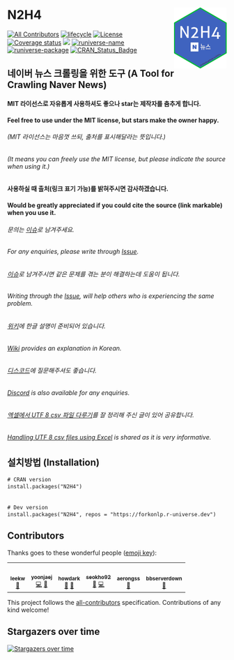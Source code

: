 # N2H4 [<img src="man/figures/logo.png" align="right" height=140/>](https://forkonlp.github.io/N2H4/index.html)


[![All Contributors](https://img.shields.io/badge/all_contributors-4-orange.svg)](#contributors)
[![lifecycle](https://img.shields.io/badge/lifecycle-maturing-blue.svg)](https://www.tidyverse.org/lifecycle/#maturing) 
[![License](https://img.shields.io/github/license/mashape/apistatus.svg)](https://opensource.org/licenses/mit-license.php) 
[![Coverage status](https://codecov.io/gh/forkonlp/N2H4/branch/master/graph/badge.svg)](https://codecov.io/github/forkonlp/N2H4?branch=master) 
[![](https://cranlogs.r-pkg.org/badges/N2H4)](https://cran.r-project.org/package=N2H4)
[![runiverse-name](https://forkonlp.r-universe.dev/badges/:name)](https://forkonlp.r-universe.dev/)
[![runiverse-package](https://forkonlp.r-universe.dev/badges/N2H4)](https://forkonlp.r-universe.dev/ui#packages)
[![CRAN_Status_Badge](http://www.r-pkg.org/badges/version/N2H4)](https://cran.r-project.org/package=N2H4)

## 네이버 뉴스 크롤링을 위한 도구 (A Tool for Crawling Naver News)
#### MIT 라이선스로 자유롭게 사용하셔도 좋으나 star는 제작자를 춤추게 합니다.
#### Feel free to use under the MIT license, but stars make the owner happy.
###### (MIT 라이선스는 마음껏 쓰되, 출처를 표시해달라는 뜻입니다.)
###### (It means you can freely use the MIT license, but please indicate the source when using it.)
#### 사용하실 때 출처(링크 표기 가능)를 밝혀주시면 감사하겠습니다.
#### Would be greatly appreciated if you could cite the source (link markable) when you use it.
###### 문의는 [이슈](https://github.com/forkonlp/N2H4/issues/new)로 남겨주세요. 
###### For any enquiries, please write through [Issue](https://github.com/forkonlp/N2H4/issues/new).
###### [이슈](https://github.com/forkonlp/N2H4/issues)로 남겨주시면 같은 문제를 겪는 분이 해결하는데 도움이 됩니다.
###### Writing through the [Issue](https://github.com/forkonlp/N2H4/issues/new), will help others who is experiencing the same problem.
###### [위키](https://github.com/forkonlp/N2H4/wiki/)에 한글 설명이 준비되어 있습니다.
###### [Wiki](https://github.com/forkonlp/N2H4/wiki/) provides an explanation in Korean.
###### [디스코드](https://discord.gg/vbtUxnPXab)에 질문해주셔도 좋습니다.
###### [Discord](https://discord.gg/vbtUxnPXab) is also available for any enquiries.
###### [엑셀에서 UTF 8 csv 파일 다루기](https://github.com/forkonlp/N2H4/wiki/%EC%97%91%EC%85%80%EC%97%90%EC%84%9C-UTF-8-csv-%ED%8C%8C%EC%9D%BC-%EB%8B%A4%EB%A3%A8%EA%B8%B0)를 잘 정리해 주신 글이 있어 공유합니다.
###### [Handling UTF 8 csv files using Excel](https://github.com/forkonlp/N2H4/wiki/%EC%97%91%EC%85%80%EC%97%90%EC%84%9C-UTF-8-csv-%ED%8C%8C%EC%9D%BC-%EB%8B%A4%EB%A3%A8%EA%B8%B0) is shared as it is very informative.

## 설치방법 (Installation)

```
# CRAN version
install.packages("N2H4")


# Dev version
install.packages("N2H4", repos = "https://forkonlp.r-universe.dev")
```

## Contributors

Thanks goes to these wonderful people ([emoji key](https://allcontributors.org/docs/en/emoji-key)):

<!-- ALL-CONTRIBUTORS-LIST:START - Do not remove or modify this section -->
<!-- prettier-ignore-start -->
<!-- markdownlint-disable -->
<table>
  <tr>
    <td align="center"><a href="https://github.com/LeeKwangHo"><img src="https://avatars3.githubusercontent.com/u/10602776?v=4?s=100" width="100px;" alt=""/><br /><sub><b>leekw</b></sub></a><br /><a href="https://github.com/forkonlp/N2H4/issues?q=author%3ALeeKwangHo" title="Bug reports">🐛</a></td>
    <td align="center"><a href="https://github.com/yoonjaej"><img src="https://avatars0.githubusercontent.com/u/15105968?v=4?s=100" width="100px;" alt=""/><br /><sub><b>yoonjaej</b></sub></a><br /><a href="https://github.com/forkonlp/N2H4/commits?author=yoonjaej" title="Code">💻</a> <a href="https://github.com/forkonlp/N2H4/issues?q=author%3Ayoonjaej" title="Bug reports">🐛</a></td>
    <td align="center"><a href="https://github.com/howdark"><img src="https://avatars3.githubusercontent.com/u/8063927?v=4?s=100" width="100px;" alt=""/><br /><sub><b>howdark</b></sub></a><br /><a href="https://github.com/forkonlp/N2H4/issues?q=author%3Ahowdark" title="Bug reports">🐛</a> <a href="https://github.com/forkonlp/N2H4/commits?author=howdark" title="Documentation">📖</a></td>
    <td align="center"><a href="https://github.com/seokho92"><img src="https://avatars.githubusercontent.com/u/22064612?v=4?s=100" width="100px;" alt=""/><br /><sub><b>seokho92</b></sub></a><br /><a href="#ideas-seokho92" title="Ideas, Planning, & Feedback">🤔</a> <a href="https://github.com/forkonlp/N2H4/commits?author=seokho92" title="Code">💻</a></td>
    <td align="center"><a href="https://github.com/aerongss"><img src="https://avatars.githubusercontent.com/u/99466132?v=4?s=100" width="100px;" alt=""/><br /><sub><b>aerongss</b></sub></a><br /><a href="https://github.com/forkonlp/N2H4/issues?q=author%3Aaerongss" title="Bug reports">🐛</a></td>
    <td align="center"><a href="https://github.com/bbserverdown"><img src="https://avatars.githubusercontent.com/u/103645237?v=4?s=100" width="100px;" alt=""/><br /><sub><b>bbserverdown</b></sub></a><br /><a href="https://github.com/forkonlp/N2H4/issues?q=author%3Abbserverdown" title="Bug reports">🐛</a></td>
  </tr>
</table>

<!-- markdownlint-restore -->
<!-- prettier-ignore-end -->

<!-- ALL-CONTRIBUTORS-LIST:END -->

This project follows the [all-contributors](https://github.com/all-contributors/all-contributors) specification. Contributions of any kind welcome!


## Stargazers over time

[![Stargazers over time](https://starchart.cc/forkonlp/N2H4.svg)](https://starchart.cc/forkonlp/N2H4)
